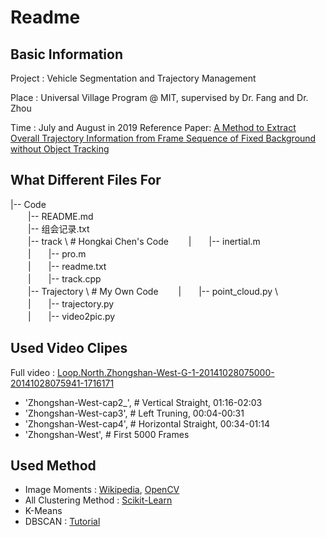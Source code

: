# Readme

## Basic Information
 Project : Vehicle Segmentation and Trajectory Management 
 
 Place : Universal Village Program @ MIT, supervised by Dr. Fang and Dr. Zhou
 
 Time : July and August in 2019
 Reference Paper: [A Method to Extract Overall Trajectory Information from Frame Sequence of Fixed Background without Object Tracking](https://ieeexplore.ieee.org/abstract/document/8642123)
 
## What Different Files For
|-- Code \
　　|-- README.md \
　　|-- 组会记录.txt \
　　|-- track \                                    # Hongkai Chen's Code
　　|　　|-- inertial.m \
　　|　　|-- pro.m \
　　|　　|-- readme.txt \
　　|　　|-- track.cpp \
　　|-- Trajectory \                               # My Own Code
　　|　　|-- point_cloud.py \                      
　　|　　|-- trajectory.py \
　　|　　|-- video2pic.py 
 
## Used Video Clipes
Full video : [Loop.North.Zhongshan-West-G-1-20141028075000-20141028075941-1716171](https://drive.google.com/drive/folders/1W9AdAk36azt9QE6cmIQXET2HP-NAiFtI)
 - 'Zhongshan-West-cap2_',  # Vertical Straight, 01:16-02:03
 - 'Zhongshan-West-cap3',  # Left Truning, 00:04-00:31
 - 'Zhongshan-West-cap4',  # Horizontal Straight, 00:34-01:14
 - 'Zhongshan-West',  # First 5000 Frames
 
 ## Used Method
 - Image Moments : [Wikipedia](https://en.wikipedia.org/wiki/Image_moment), [OpenCV](https://docs.opencv.org/4.1.0/dd/d49/tutorial_py_contour_features.html)
 - All Clustering Method : [Scikit-Learn](https://scikit-learn.org/stable/modules/clustering.html)
 - K-Means
 - DBSCAN : [Tutorial](https://towardsdatascience.com/dbscan-algorithm-complete-guide-and-application-with-python-scikit-learn-d690cbae4c5d)

